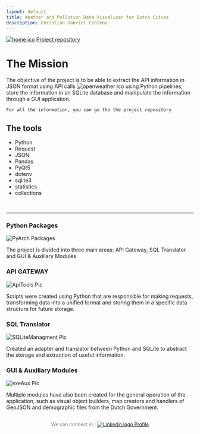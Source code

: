 ```yaml
---
layout: default
title: Weather and Pollution Data Visualizer for Dutch Cities
description: Christian Gabriel Centeno
---
```


<link rel="stylesheet" href="/assets/css/style.css">

<div class="project-buttons-header">
  <a href="{{ site.baseurl }}/index.html"><img src="{{ site.baseurl }}/assets/img/Main/home-ico.png" alt="home ico" class="logo-home"></a>
  <a href="https://github.com/ChristianGCenteno/weatherAPI" class="take-look">Project repository</a> <!-- Where I put my repo -->
</div>

# The Mission

<div class="project-mision">
  <p>The objective of the project is to be able to extract the API information in JSON format using API calls <img src="{{ site.baseurl }}/assets/img/Weather-API/openweather-ico.png" alt="openweather ico" class="logo-text"> using Python pipelines, store the information in an SQLite database and manipulate the information through a GUI application.</p>
</div>


```
For all the information, you can go tho the project repository
```

## The tools

<div class="tools-box">
  
  <ul class="ul-to-tag">
    <li class="li-to-tag">Python</li>
    <li class="li-to-tag">Request</li>
    <li class="li-to-tag">JSON</li>
    <li class="li-to-tag">Pandas</li>
    <li class="li-to-tag">PyQt5</li>
    <li class="li-to-tag">dotenv</li>
    <li class="li-to-tag">sqlite3</li>
    <li class="li-to-tag">statistics</li>
    <li class="li-to-tag">collections</li>
  </ul>
  
</div>
  
<br>

* * *


### Python Packages 

<div class="pages-describe-box">
 
  <div class="pages-project-img">
    <img src="{{ site.baseurl }}/assets/img/Weather-API/Packages.png" alt="PyArch Packages"> <!-- <= Where I put the project img -->
  </div>
  <div class="pages-project-info">
    <!-- <h3>Su</h3> -->
      <p>The project is divided into three main areas: API Gateway, SQL Translator and GUI & Auxiliary Modules</p>
  </div>
</div>

### API GATEWAY

<div class="pages-describe-box">
 
  <div class="pages-project-img">
    <img src="{{ site.baseurl }}/assets/img/Weather-API/ApiTools.png" alt="ApiTools Pic"> <!-- <= Where I put the project img -->
  </div>
  <div class="pages-project-info">
    <!-- <h3>Su</h3> -->
      <p>Scripts were created using Python that are responsible for making requests, transforming data into a unified format and storing them in a specific data structure for future storage.</p>
  </div>
  
</div>

### SQL Translator

<div class="pages-describe-box">
 
  <div class="pages-project-img">
    <img src="{{ site.baseurl }}/assets/img/Weather-API/SQLiteManagment.png" alt="SQLiteManagment Pic"> <!-- <= Where I put the project img -->
  </div>
  <div class="pages-project-info">
    <!-- <h3>Su</h3> -->
      <p>Created an adapter and translator between Python and SQLite to abstract the storage and extraction of useful information.</p>
  </div>
  
</div>

### GUI & Auxiliary Modules

<div class="pages-describe-box">
 
  <div class="pages-project-img">
    <img src="{{ site.baseurl }}/assets/img/Weather-API/exeAux.png" alt="exeAux Pic"> <!-- <= Where I put the project img -->
  </div>
  <div class="pages-project-info">
    <!-- <h3>Su</h3> -->
      <p>Multiple modules have also been created for the general operation of the application, such as visual object builders, map creators and handlers of GeoJSON and demographic files from the Dutch Government.</p>
  </div>
  
</div>

<!-- END -->
    
<!-- Custom footer -->
<div class="custom-footer" style="text-align: center; padding: 1rem; font-size: 0.8rem; color: gray;">
  We can connect in | 
  <a href="https://www.linkedin.com/in/christian-gabriel-centeno-0b19aa2a1" target="_blank">
    <img src="{{ site.baseurl }}/assets/img/Main/linkedin-ico.png" alt="Linkedin logo" class="logo-text"> Profile
  </a>
</div>
